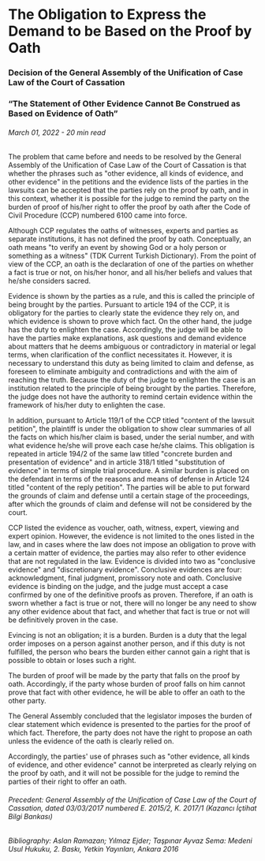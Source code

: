 <BlogMetaDecorator folder="generic" image="generic.jpg" imageAlt="image alt" description="Decision of the General Assembly of the Unification of Case Law of the Court of Cassation" title="UnverLegal - The Obligation to Express the Demand to be Based on the Proof by Oath" />

# The Obligation to Express the Demand to be Based on the Proof by Oath

### Decision of the General Assembly of the Unification of Case Law of the Court of Cassation

### “The Statement of Other Evidence Cannot Be Construed as Based on Evidence of Oath”

###### March 01, 2022 - 20 min read

The problem that came before and needs to be resolved by the General Assembly of the Unification of Case Law of the Court of Cassation is that whether the phrases such as "other evidence, all kinds of evidence, and other evidence" in the petitions and the evidence lists of the parties in the lawsuits can be accepted that the parties rely on the proof by oath, and in this context, whether it is possible for the judge to remind the party on the burden of proof of his/her right to offer the proof by oath after the Code of Civil Procedure (CCP) numbered 6100 came into force.

Although CCP regulates the oaths of witnesses, experts and parties as separate institutions, it has not defined the proof by oath. Conceptually, an oath means "to verify an event by showing God or a holy person or something as a witness" (TDK Current Turkish Dictionary). From the point of view of the CCP, an oath is the declaration of one of the parties on whether a fact is true or not, on his/her honor, and all his/her beliefs and values that he/she considers sacred.

Evidence is shown by the parties as a rule, and this is called the principle of being brought by the parties. Pursuant to article 194 of the CCP, it is obligatory for the parties to clearly state the evidence they rely on, and which evidence is shown to prove which fact. On the other hand, the judge has the duty to enlighten the case. Accordingly, the judge will be able to have the parties make explanations, ask questions and demand evidence about matters that he deems ambiguous or contradictory in material or legal terms, when clarification of the conflict necessitates it. However, it is necessary to understand this duty as being limited to claim and defense, as foreseen to eliminate ambiguity and contradictions and with the aim of reaching the truth. Because the duty of the judge to enlighten the case is an institution related to the principle of being brought by the parties. Therefore, the judge does not have the authority to remind certain evidence within the framework of his/her duty to enlighten the case. 

In addition, pursuant to Article 119/1 of the CCP titled "content of the lawsuit petition", the plaintiff is under the obligation to show clear summaries of all the facts on which his/her claim is based, under the serial number, and with what evidence he/she will prove each case he/she claims. This obligation is repeated in article 194/2 of the same law titled "concrete burden and presentation of evidence" and in article 318/1 titled "substitution of evidence" in terms of simple trial procedure. A similar burden is placed on the defendant in terms of the reasons and means of defense in Article 124 titled "content of the reply petition". The parties will be able to put forward the grounds of claim and defense until a certain stage of the proceedings, after which the grounds of claim and defense will not be considered by the court.

CCP listed the evidence as voucher, oath, witness, expert, viewing and expert opinion. However, the evidence is not limited to the ones listed in the law, and in cases where the law does not impose an obligation to prove with a certain matter of evidence, the parties may also refer to other evidence that are not regulated in the law. Evidence is divided into two as "conclusive evidence" and "discretionary evidence". Conclusive evidences are four: acknowledgment, final judgment, promissory note and oath. Conclusive evidence is binding on the judge, and the judge must accept a case confirmed by one of the definitive proofs as proven. Therefore, if an oath is sworn whether a fact is true or not, there will no longer be any need to show any other evidence about that fact, and whether that fact is true or not will be definitively proven in the case. 

Evincing is not an obligation; it is a burden. Burden is a duty that the legal order imposes on a person against another person, and if this duty is not fulfilled, the person who bears the burden either cannot gain a right that is possible to obtain or loses such a right. 

The burden of proof will be made by the party that falls on the proof by oath. Accordingly, if the party whose burden of proof falls on him cannot prove that fact with other evidence, he will be able to offer an oath to the other party.

The General Assembly concluded that the legislator imposes the burden of clear statement which evidence is presented to the parties for the proof of which fact. Therefore, the party does not have the right to propose an oath unless the evidence of the oath is clearly relied on.

Accordingly, the parties' use of phrases such as "other evidence, all kinds of evidence, and other evidence" cannot be interpreted as clearly relying on the proof by oath, and it will not be possible for the judge to remind the parties of their right to offer an oath.

###### Precedent: General Assembly of the Unification of Case Law of the Court of Cassation, dated 03/03/2017 numbered E. 2015/2, K. 2017/1 (Kazancı İçtihat Bilgi Bankası)

###### Bibliography: Aslan Ramazan; Yılmaz Ejder; Taşpınar Ayvaz Sema: Medeni Usul Hukuku, 2. Baskı, Yetkin Yayınları, Ankara 2016